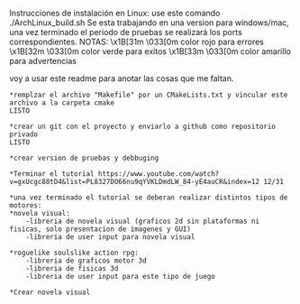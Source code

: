 Instrucciones de instalación en Linux:
use este comando
./ArchLinux_build.sh
Se esta trabajando en una version para windows/mac, una vez terminado el periodo de pruebas se realizará los ports correspondientes.
NOTAS:
    \x1B[31m   \033[0m color rojo para errores
    \x1B[32m   \033[0m color verde para exitos
    \x1B[33m   \033[0m color amarillo para advertencias




voy a usar este readme para anotar las cosas que me faltan.



    *remplzar el archivo "Makefile" por un CMakeLists.txt y vincular este archivo a la carpeta cmake 
    LISTO

    *crear un git con el proyecto y enviarlo a github como repositorio privado
    LISTO

    *crear version de pruebas y debbuging

    *Terminar el tutorial https://www.youtube.com/watch?v=gxUcgc88tD4&list=PL8327DO66nu9qYVKLDmdLW_84-yE4auCR&index=12 12/31

    *una vez terminado el tutorial se deberan realizar distintos tipos de motores:
    *novela visual:
        -libreria de novela visual (graficos 2d sin plataformas ni fisicas, solo presentacion de imagenes y GUI)
        -libreria de user input para novela visual

    *roguelike soulslike action rpg:
        -libreria de graficos motor 3d
        -libreria de fisicas 3d
        -libreria de user input para este tipo de juego 

    *Crear novela visual

